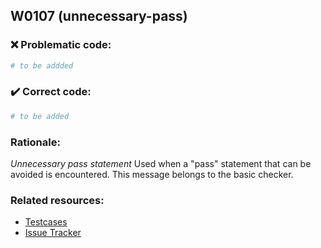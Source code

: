 ## W0107 (unnecessary-pass)

### :x: Problematic code:

```python
# to be addded
```

### :heavy_check_mark: Correct code:

```python
# to be added
```

### Rationale:

 *Unnecessary pass statement*
  Used when a "pass" statement that can be avoided is encountered. This message
  belongs to the basic checker.



### Related resources:

- [Testcases](#)
- [Issue Tracker](https://github.com/PyCQA/pylint/issues?q=is%3Aissue+%22unnecessary-pass%22+OR+%22W0107%22)
